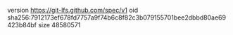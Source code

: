 version https://git-lfs.github.com/spec/v1
oid sha256:7912173ef678fd7757a9f74b6c8f82c3b079155701bee2dbbd80ae69423b84bf
size 48580571
